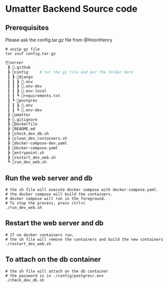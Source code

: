# Umatter Backend Source code

## Prerequisites

Please ask the config.tar.gz file from @HoonHenry

```shell
# unzip gz file
tar zxvf config.tar.gz
```

```bash
📦server
 ┣ 📂.github
 ┣ 📂config     # tar the gz file and pur the folder here
 ┃ ┣ 📂django
 ┃ ┃ ┣ 📜.env
 ┃ ┃ ┣ 📜.env-dev
 ┃ ┃ ┣ 📜.env-local
 ┃ ┃ ┗ 📜requirements.txt
 ┃ ┗ 📂postgres
 ┃ ┃ ┣ 📜.env
 ┃ ┃ ┗ 📜.env-dev
 ┣ 📂umatter
 ┣ 📜.gitignore
 ┣ 📜Dockerfile
 ┣ 📜README.md
 ┣ 📜check_dev_db.sh
 ┣ 📜clean_dev_containers.sh
 ┣ 📜docker-compose-dev.yaml
 ┣ 📜docker-compose.yaml
 ┣ 📜entrypoint.sh
 ┣ 📜restart_dev_web.sh
 ┗ 📜run_dev_web.sh
```

## Run the web server and db

```shell
# the sh file will execute docker compose with docker-compose.yaml.
# the docker compose will build the containers.
# docker compose will run in the foreground.
# To stop the process, press ctrl+c
./run_dev_web.sh
```

## Restart the web server and db

```shell
# If no docker containers run,
# the sh file will remove the containers and build the new containers
./restart_dev_web.sh
```

## To attach on the db container

```shell
# the sh file will attach on the db container
# the password is in ./config/postgres/.env
./check_dev_db.sh
```
